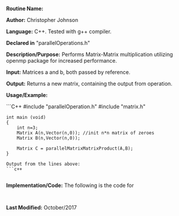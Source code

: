 **Routine Name:**

**Author:** Christopher Johnson

**Language:** C++. Tested with g++ compiler.

**Declared in** "parallelOperations.h"

**Description/Purpose:** 
Performs Matrix-Matrix multiplication utilizing openmp package for increased performance.

**Input:**
Matrices a and b, both passed by reference.

**Output:**
Returns a new matrix, containing the output from operation.

**Usage/Example:**

<explain conditions of usage>
```C++
	#include "parallelOperation.h"
	#include "matrix.h"

	int main (void)
	{
		int n=3;
	    Matrix A(n,Vector(n,0)); //init n*n matrix of zeroes
	    Matrix B(n,Vector(n,0));

	    Matrix C = parallelMatrixMatrixProduct(A,B);
	}
```
Output from the lines above:
```c++
	
```
<explain output>


**Implementation/Code:** The following is the code for <function name>
```c++
      
```
**Last Modified:** October/2017
